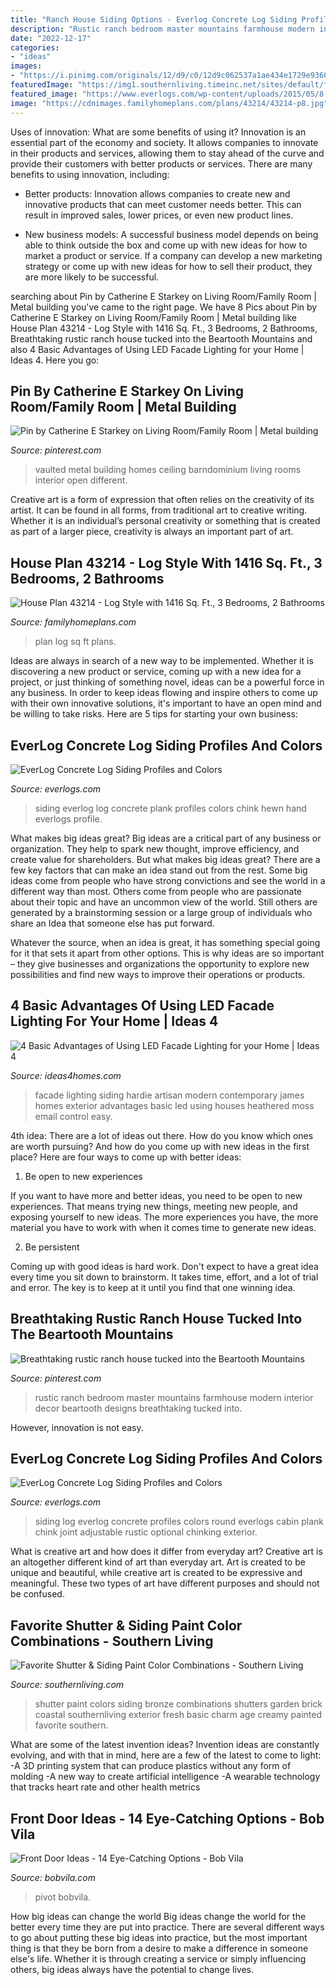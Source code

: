```yaml
---
title: "Ranch House Siding Options - Everlog Concrete Log Siding Profiles And Colors"
description: "Rustic ranch bedroom master mountains farmhouse modern interior decor beartooth designs breathtaking tucked into"
date: "2022-12-17"
categories:
- "ideas"
images:
- "https://i.pinimg.com/originals/12/d9/c0/12d9c062537a1ae434e1729e936048f1.jpg"
featuredImage: "https://img1.southernliving.timeinc.net/sites/default/files/styles/story_card_hero/public/1458594994/2270901_CainC0115_Nuetrals.jpg?itok=FDEwwTQ0"
featured_image: "https://www.everlogs.com/wp-content/uploads/2015/05/8-D-Siding-1-1024x768.jpg"
image: "https://cdnimages.familyhomeplans.com/plans/43214/43214-p8.jpg"
---
```



Uses of innovation: What are some benefits of using it?
Innovation is an essential part of the economy and society. It allows companies to innovate in their products and services, allowing them to stay ahead of the curve and provide their customers with better products or services. There are many benefits to using innovation, including: 
- Better products: Innovation allows companies to create new and innovative products that can meet customer needs better. This can result in improved sales, lower prices, or even new product lines.

- New business models: A successful business model depends on being able to think outside the box and come up with new ideas for how to market a product or service. If a company can develop a new marketing strategy or come up with new ideas for how to sell their product, they are more likely to be successful.

	

		
searching about Pin by Catherine E Starkey on Living Room/Family Room | Metal building you've came to the right page. We have 8 Pics about Pin by Catherine E Starkey on Living Room/Family Room | Metal building like House Plan 43214 - Log Style with 1416 Sq. Ft., 3 Bedrooms, 2 Bathrooms, Breathtaking rustic ranch house tucked into the Beartooth Mountains and also 4 Basic Advantages of Using LED Facade Lighting for your Home | Ideas 4. Here you go:
		
    
## Pin By Catherine E Starkey On Living Room/Family Room | Metal Building

<img loading=lazy src="https://i.pinimg.com/736x/93/be/e7/93bee7af820f4ff5e7f21cd57a013cdf.jpg" onerror="this.onerror=null;this.src='https://tse1.mm.bing.net/th?id=OIP.-ju3mRc_Neoepc_g3BKTsgHaFj&amp;pid=15.1';" alt="Pin by Catherine E Starkey on Living Room/Family Room | Metal building">

_Source: pinterest.com_

>vaulted metal building homes ceiling barndominium living rooms interior open different. 

	

Creative art is a form of expression that often relies on the creativity of its artist. It can be found in all forms, from traditional art to creative writing. Whether it is an individual’s personal creativity or something that is created as part of a larger piece, creativity is always an important part of art.

    
## House Plan 43214 - Log Style With 1416 Sq. Ft., 3 Bedrooms, 2 Bathrooms

<img loading=lazy src="https://cdnimages.familyhomeplans.com/plans/43214/43214-p8.jpg" onerror="this.onerror=null;this.src='https://tse1.mm.bing.net/th?id=OIP.mgQxsl_ZYlrfed0HAaHKGQHaE6&amp;pid=15.1';" alt="House Plan 43214 - Log Style with 1416 Sq. Ft., 3 Bedrooms, 2 Bathrooms">

_Source: familyhomeplans.com_

>plan log sq ft plans. 

	

Ideas are always in search of a new way to be implemented. Whether it is discovering a new product or service, coming up with a new idea for a project, or just thinking of something novel, ideas can be a powerful force in any business. In order to keep ideas flowing and inspire others to come up with their own innovative solutions, it's important to have an open mind and be willing to take risks. Here are 5 tips for starting your own business: 
    
## EverLog Concrete Log Siding Profiles And Colors

<img loading=lazy src="https://www.everlogs.com/wp-content/uploads/2015/05/Siding_Profile_4-1.jpg" onerror="this.onerror=null;this.src='https://tse4.mm.bing.net/th?id=OIP.eEhxKY7QDw5GqmyQRoYoLQHaFj&amp;pid=15.1';" alt="EverLog Concrete Log Siding Profiles and Colors">

_Source: everlogs.com_

>siding everlog log concrete plank profiles colors chink hewn hand everlogs profile. 

	

What makes big ideas great?
Big ideas are a critical part of any business or organization. They help to spark new thought, improve efficiency, and create value for shareholders. But what makes big ideas great? There are a few key factors that can make an idea stand out from the rest.
Some big ideas come from people who have strong convictions and see the world in a different way than most. Others come from people who are passionate about their topic and have an uncommon view of the world. Still others are generated by a brainstorming session or a large group of individuals who share an Idea that someone else has put forward.

Whatever the source, when an idea is great, it has something special going for it that sets it apart from other options. This is why ideas are so important – they give businesses and organizations the opportunity to explore new possibilities and find new ways to improve their operations or products.

    
## 4 Basic Advantages Of Using LED Facade Lighting For Your Home | Ideas 4

<img loading=lazy src="http://www.ideas4homes.com/wp-content/uploads/2016/05/Modern-Facade-Lighting.jpg" onerror="this.onerror=null;this.src='https://tse3.mm.bing.net/th?id=OIP.uOQcleMRXnW8n5NSt8xlWAHaF7&amp;pid=15.1';" alt="4 Basic Advantages of Using LED Facade Lighting for your Home | Ideas 4">

_Source: ideas4homes.com_

>facade lighting siding hardie artisan modern contemporary james homes exterior advantages basic led using houses heathered moss email control easy. 

	

4th idea:
There are a lot of ideas out there. How do you know which ones are worth pursuing? And how do you come up with new ideas in the first place?
Here are four ways to come up with better ideas:

1. Be open to new experiences

If you want to have more and better ideas, you need to be open to new experiences. That means trying new things, meeting new people, and exposing yourself to new ideas. The more experiences you have, the more material you have to work with when it comes time to generate new ideas.

2. Be persistent

Coming up with good ideas is hard work. Don't expect to have a great idea every time you sit down to brainstorm. It takes time, effort, and a lot of trial and error. The key is to keep at it until you find that one winning idea.

    
## Breathtaking Rustic Ranch House Tucked Into The Beartooth Mountains

<img loading=lazy src="https://i.pinimg.com/originals/12/d9/c0/12d9c062537a1ae434e1729e936048f1.jpg" onerror="this.onerror=null;this.src='https://tse3.mm.bing.net/th?id=OIP.v1t5wieBrkpqjdOsZL7lQgHaJ4&amp;pid=15.1';" alt="Breathtaking rustic ranch house tucked into the Beartooth Mountains">

_Source: pinterest.com_

>rustic ranch bedroom master mountains farmhouse modern interior decor beartooth designs breathtaking tucked into. 

	

However, innovation is not easy.

    
## EverLog Concrete Log Siding Profiles And Colors

<img loading=lazy src="https://www.everlogs.com/wp-content/uploads/2015/05/8-D-Siding-1-1024x768.jpg" onerror="this.onerror=null;this.src='https://tse3.mm.bing.net/th?id=OIP.EAas_36vYpTjk5G4orbs0gHaFj&amp;pid=15.1';" alt="EverLog Concrete Log Siding Profiles and Colors">

_Source: everlogs.com_

>siding log everlog concrete profiles colors round everlogs cabin plank chink joint adjustable rustic optional chinking exterior. 

	

What is creative art and how does it differ from everyday art?
Creative art is an altogether different kind of art than everyday art. Art is created to be unique and beautiful, while creative art is created to be expressive and meaningful. These two types of art have different purposes and should not be confused.

    
## Favorite Shutter &amp; Siding Paint Color Combinations - Southern Living

<img loading=lazy src="https://img1.southernliving.timeinc.net/sites/default/files/styles/story_card_hero/public/1458594994/2270901_CainC0115_Nuetrals.jpg?itok=FDEwwTQ0" onerror="this.onerror=null;this.src='https://tse1.mm.bing.net/th?id=OIP.dpvptssZh2tqDFDm2SWFHgHaEK&amp;pid=15.1';" alt="Favorite Shutter &amp; Siding Paint Color Combinations - Southern Living">

_Source: southernliving.com_

>shutter paint colors siding bronze combinations shutters garden brick coastal southernliving exterior fresh basic charm age creamy painted favorite southern. 

	

What are some of the latest invention ideas?
Invention ideas are constantly evolving, and with that in mind, here are a few of the latest to come to light: 
-A 3D printing system that can produce plastics without any form of molding 
-A new way to create artificial intelligence 
-A wearable technology that tracks heart rate and other health metrics

    
## Front Door Ideas - 14 Eye-Catching Options - Bob Vila

<img loading=lazy src="https://empire-s3-production.bobvila.com/slides/28150/original/crazy_door.jpg?1536353627" onerror="this.onerror=null;this.src='https://tse3.mm.bing.net/th?id=OIP.BBEcdNgBnuFwLyHx6lJ-eAHaFX&amp;pid=15.1';" alt="Front Door Ideas - 14 Eye-Catching Options - Bob Vila">

_Source: bobvila.com_

>pivot bobvila. 

	

How big ideas can change the world
Big ideas change the world for the better every time they are put into practice. There are several different ways to go about putting these big ideas into practice, but the most important thing is that they be born from a desire to make a difference in someone else's life. Whether it is through creating a service or simply influencing others, big ideas always have the potential to change lives.

